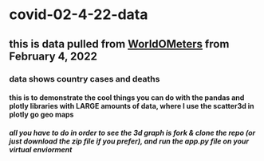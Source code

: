 # covid-02-4-22-data
## this is data pulled from [WorldOMeters](https://www.worldometers.info/coronavirus/) from February 4, 2022
### data shows country cases and deaths 
#### this is to demonstrate the cool things you can do with the pandas and plotly libraries with LARGE amounts of data, where I use the scatter3d in plotly go geo maps
##### all you have to do in order to see the 3d graph is fork & clone the repo (or just download the zip file if you prefer), and run the app.py file on your virtual enviorment 
